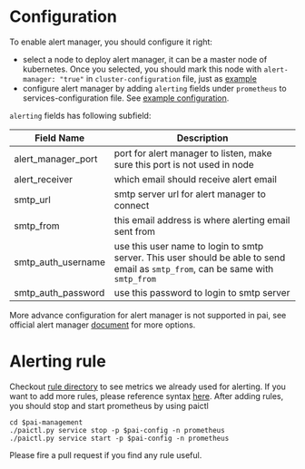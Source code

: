 # Configuration

To enable alert manager, you should configure it right:
* select a node to deploy alert manager, it can be a master node of kubernetes. Once you selected, you should mark this node with `alert-manager: "true"` in `cluster-configuration` file, just as [example](../../cluster-configuration/cluster-configuration.yaml)
* configure alert manager by adding `alerting` fields under `prometheus` to services-configuration file. See [example configuration](../../cluster-configuration/services-configuration.yaml).

`alerting` fields has following subfield:

| Field Name | Description |
| --- | --- |
| alert_manager_port | port for alert manager to listen, make sure this port is not used in node |
| alert_receiver | which email should receive alert email |
| smtp_url | smtp server url for alert manager to connect |
| smtp_from | this email address is where alerting email sent from |
| smtp_auth_username | use this user name to login to smtp server. This user should be able to send email as `smtp_from`, can be same with `smtp_from` |
| smtp_auth_password | use this password to login to smtp server |

More advance configuration for alert manager is not supported in pai, see official alert manager
[document](https://prometheus.io/docs/alerting/configuration/) for more options.

# Alerting rule

Checkout [rule directory](../prometheus-alert) to see metrics we already used for alerting.
If you want to add more rules, please reference syntax
[here](https://prometheus.io/docs/prometheus/latest/configuration/alerting_rules/).
After adding rules, you should stop and start prometheus by using paictl

```
cd $pai-management
./paictl.py service stop -p $pai-config -n prometheus
./paictl.py service start -p $pai-config -n prometheus
```

Please fire a pull request if you find any rule useful.
